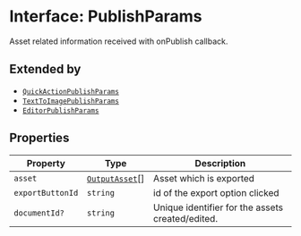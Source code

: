# Interface: PublishParams

Asset related information received with onPublish callback.

## Extended by

- [`QuickActionPublishParams`](quick-action-publish-params.md)
- [`TextToImagePublishParams`](text-to-image-publish-params.md)
- [`EditorPublishParams`](editor-publish-params.md)

## Properties

| Property | Type | Description |
| ------ | ------ | ------ |
| `asset` | [`OutputAsset`](../../asset-types/interfaces/output-asset.md)[] | Asset which is exported |
| `exportButtonId` | `string` | id of the export option clicked |
| `documentId?` | `string` | Unique identifier for the assets created/edited. |
